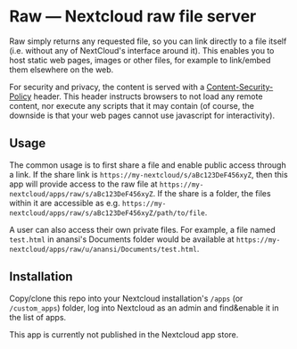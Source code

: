 # Raw — Nextcloud raw file server

Raw simply returns any requested file, so you can link directly to a file itself (i.e. without any
of NextCloud's interface around it). This enables you to host static web pages, images or other
files, for example to link/embed them elsewhere on the web.

For security and privacy, the content is served with a [Content-Security-Policy][] header. This
header instructs browsers to not load any remote content, nor execute any scripts that it may
contain (of course, the downside is that your web pages cannot use javascript for interactivity).

## Usage

The common usage is to first share a file and enable public access through a link. If the share link
is `https://my-nextcloud/s/aBc123DeF456xyZ`, then this app will provide access to the raw file at
`https://my-nextcloud/apps/raw/s/aBc123DeF456xyZ`.  If the share is a folder, the files within it
are accessible as e.g. `https://my-nextcloud/apps/raw/s/aBc123DeF456xyZ/path/to/file`.

A user can also access their own private files. For example, a file named `test.html` in anansi's
Documents folder would be available at `https://my-nextcloud/apps/raw/u/anansi/Documents/test.html`.

## Installation

Copy/clone this repo into your Nextcloud installation's `/apps` (or `/custom_apps`) folder, log into
Nextcloud as an admin and find&enable it in the list of apps.

This app is currently not published in the Nextcloud app store.


[Content-Security-Policy]: https://developer.mozilla.org/en-US/docs/Web/HTTP/Headers/Content-Security-Policy
